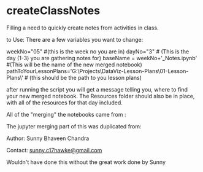 # createClassNotes

Filling a need to quickly create notes from activities in class.

to Use:
There are a few variables you want to change:

weekNo="05"  #(this is the week no you are in)
dayNo="3"      # (This is the day (1-3) you are gathering notes for)
baseName = weekNo+'_Notes.ipynb'  #(This will be the name of the new merged notebook)
pathToYourLessonPlans='G:\\Projects\\DataViz-Lesson-Plans\\01-Lesson-Plans\\' # (this should be the path to you lesson plans)

after running the script you will get a message telling you, where to find your new merged notebook.  The Resources folder 
should also be in place, with all of the resources for that day included.



All of the "merging" the notebooks came from :

The jupyter merging part of this was duplicated from:

Author: Sunny Bhaveen Chandra

Contact: sunny.c17hawke@gmail.com

Wouldn't have done this without the great  work done by Sunny

